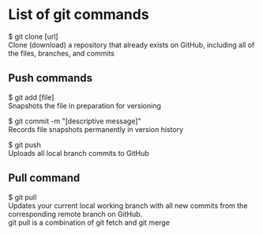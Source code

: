 # List of git commands

$ git clone [url]  
Clone (download) a repository that already exists on GitHub, including all of the files, branches, and commits

## Push commands

$ git add [file]  
Snapshots the file in preparation for versioning

$ git commit -m "[descriptive message]"  
Records file snapshots permanently in version history

$ git push  
Uploads all local branch commits to GitHub

## Pull command

$ git pull  
Updates your current local working branch with all new commits from the corresponding remote branch on GitHub.  
git pull is a combination of git fetch and git merge
